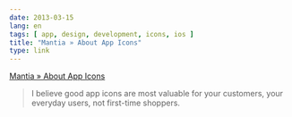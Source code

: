 ```yaml
---
date: 2013-03-15
lang: en
tags: [ app, design, development, icons, ios ]
title: "Mantia » About App Icons"
type: link
---
```


[Mantia » About App Icons](http://mantia.me/blog/about-app-icons/)

> I believe good app icons are most valuable for your customers, your
> everyday users, not first-time shoppers.

